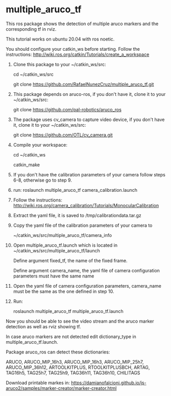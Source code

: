 # multiple_aruco_tf
This ros package shows the detection of multiple aruco markers and the corresponding tf in rviz.

 This tutorial works on ubuntu 20.04 with ros noetic.
 
 You should configure your catkin_ws before starting. 
 Follow the instructions:  http://wiki.ros.org/catkin/Tutorials/create_a_workspace

1. Clone this package to your ~/catkin_ws/src:

   cd ~/catkin_ws/src

   git clone https://github.com/RafaelNunezCruz/multiple_aruco_tf.git

3. This package depends on aruco-ros, if you don't have it, clone it to your ~/catkin_ws/src:

   git clone https://github.com/pal-robotics/aruco_ros

5. The package uses cv_camera to capture video device, if you don't have it, clone it to your ~/catkin_ws/src:

   git clone https://github.com/OTL/cv_camera.git

7. Compile your workspace:

   cd ~/catkin_ws

   catkin_make
   
9. If you don't have the calibration parameters of your camera follow steps 6-8, otherwise go to step 9.
   
10. run: roslaunch multiple_aruco_tf camera_calibration.launch

11. Follow the instructions: http://wiki.ros.org/camera_calibration/Tutorials/MonocularCalibration

12. Extract the yaml file, it is saved to /tmp/calibrationdata.tar.gz 

13. Copy the yaml file of the calibration parameters of your camera to

    ~/catkin_ws/src/multiple_aruco_tf/camera_info

15. Open multiple_aruco_tf.launch which is located in ~/catkin_ws/src/multiple_aruco_tf/launch

    Define argument fixed_tf, the name of the fixed frame.

    Define argument camera_name, the yaml file of camera configuration parameters must have the same name

17. Open the yaml file of camera configuration parameters, camera_name must be the same as the one defined in step 10.
    
18. Run:

    roslaunch multiple_aruco_tf multiple_aruco_tf.launch 

Now you should be able to see the video stream and the aruco marker detection as well as rviz showing tf.

In case aruco markers are not detected edit dictionary_type in multiple_aruco_tf.launch.

Package aruco_ros can detect these dictionaries: 

ARUCO, ARUCO_MIP_16h3, ARUCO_MIP_16h3, ARUCO_MIP_25h7, ARUCO_MIP_36h12, ARTOOLKITPLUS, RTOOLKITPLUSBCH, ARTAG, TAG16h5, TAG25h7, TAG25h9, TAG36h11, TAG36h10, CHILITAGS

Download printable markes in: https://damianofalcioni.github.io/js-aruco2/samples/marker-creator/marker-creator.html

